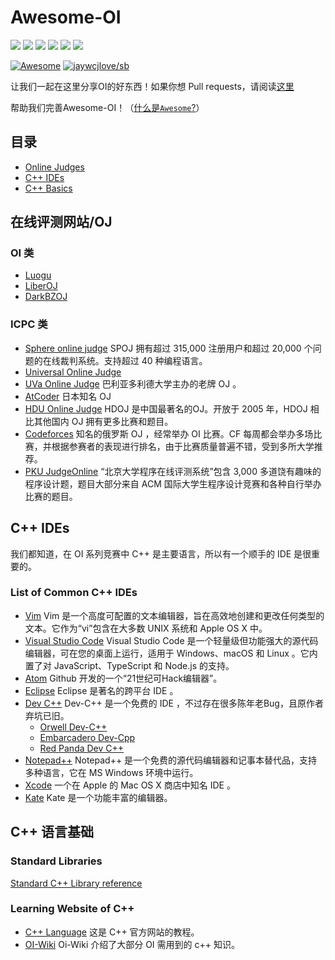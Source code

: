 # Awesome-OI

<img src="https://img.shields.io/github/issues/awesome-OI/awesome-OI?color=green">  <img src="https://img.shields.io/github/stars/awesome-OI/awesome-OI?color=yellow">  <img src="https://img.shields.io/github/forks/awesome-OI/awesome-OI?color=orange">  <img src="https://img.shields.io/github/license/awesome-OI/awesome-OI?color=ff69b4">   <img src="https://img.shields.io/github/search/awesome-OI/awesome-OI/main?color=blue">  <img src="https://img.shields.io/github/languages/code-size/awesome-OI/awesome-OI?color=critical">

[![Awesome](https://awesome.re/badge.svg)](https://awesome.re)
[![jaywcjlove/sb](https://jaywcjlove.github.io/sb/lang/english.svg)](README.md)

让我们一起在这里分享OI的好东西！如果你想 Pull requests，请阅读[这里](https://github.com/awesome-OI/awesome-OI/discussions/12)

帮助我们完善Awesome-OI！（[什么是`Awesome`?](https://awesome.re)）

## 目录
- [Online Judges](#online-judges)
- [C++ IDEs](#c-ides)
- [C++ Basics](#c-basics)

## 在线评测网站/OJ

### OI 类

- [Luogu](https://www.luogu.com.cn) 
- [LiberOJ](https://loj.ac)
- [DarkBZOJ](https://darkbzoj.tk/)

### ICPC 类

- [Sphere online judge](https://www.spoj.com) SPOJ 拥有超过 315,000 注册用户和超过 20,000 个问题的在线裁判系统。支持超过 40 种编程语言。
- [Universal Online Judge](https://uoj.ac)
- [UVa Online Judge](https://onlinejudge.org) 巴利亚多利德大学主办的老牌 OJ 。
- [AtCoder](https://atcoder.jp) 日本知名 OJ
- [HDU Online Judge](http://acm.hdu.edu.cn) HDOJ 是中国最著名的OJ。开放于 2005 年，HDOJ 相比其他国内 OJ 拥有更多比赛和题目。
- [Codeforces](https://codeforces.com/) 知名的俄罗斯 OJ ，经常举办 OI 比赛。CF 每周都会举办多场比赛，并根据参赛者的表现进行排名，由于比赛质量普遍不错，受到多所大学推荐。
- [PKU JudgeOnline](http://poj.org/) “北京大学程序在线评测系统”包含 3,000 多道饶有趣味的程序设计题，题目大部分来自 ACM 国际大学生程序设计竞赛和各种自行举办比赛的题目。

## C++ IDEs

我们都知道，在 OI 系列竞赛中 C++ 是主要语言，所以有一个顺手的 IDE 是很重要的。

### List of Common C++ IDEs

- [Vim](https://www.vim.org/) Vim 是一个高度可配置的文本编辑器，旨在高效地创建和更改任何类型的文本。它作为“vi”包含在大多数 UNIX 系统和 Apple OS X 中。
- [Visual Studio Code](https://code.visualstudio.com/) Visual Studio Code 是一个轻量级但功能强大的源代码编辑器，可在您的桌面上运行，适用于 Windows、macOS 和 Linux 。它内置了对 JavaScript、TypeScript 和 Node.js 的支持。
- [Atom](https://atom.io/) Github 开发的一个“21世纪可Hack编辑器”。
- [Eclipse](https://www.eclipse.org/downloads/) Eclipse 是著名的跨平台 IDE 。
- [Dev C++](https://en.wikipedia.org/wiki/Dev-C%2B%2B) Dev-C++ 是一个免费的 IDE ，不过存在很多陈年老Bug，且原作者弃坑已旧。
  - [Orwell Dev-C++](https://orwelldevcpp.blogspot.com/)
  - [Embarcadero Dev-Cpp](https://github.com/Embarcadero/Dev-Cpp)
  - [Red Panda Dev C++](https://github.com/royqh1979/Dev-Cpp)
- [Notepad++](https://notepad-plus-plus.org/) Notepad++ 是一个免费的源代码编辑器和记事本替代品，支持多种语言，它在 MS Windows 环境中运行。
- [Xcode](https://apps.apple.com/cn/app/xcode/id497799835?mt=12) 一个在 Apple 的 Mac OS X 商店中知名 IDE 。
- [Kate](https://kate-editor.org/) Kate 是一个功能丰富的编辑器。

## C++ 语言基础

### Standard Libraries

[Standard C++ Library reference](http://www.cplusplus.com/reference/)

### Learning Website of C++

- [C++ Language](http://www.cplusplus.com/doc/tutorial/) 这是 C++ 官方网站的教程。
- [OI-Wiki](https://oi-wiki.org/lang/) Oi-Wiki 介绍了大部分 OI 需用到的 c++ 知识。
